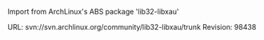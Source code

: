 Import from ArchLinux's ABS package 'lib32-libxau'

URL: svn://svn.archlinux.org/community/lib32-libxau/trunk
Revision: 98438

